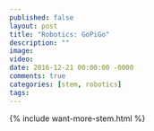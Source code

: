 ```yaml
---
published: false
layout: post
title: "Robotics: GoPiGo"
description: ""
image: 
video:
date: 2016-12-21 00:00:00 -0000
comments: true
categories: [stem, robotics]
tags:
---
```


{% include want-more-stem.html %}

